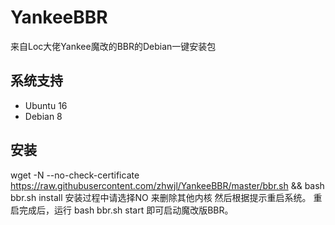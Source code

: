 # YankeeBBR
来自Loc大佬Yankee魔改的BBR的Debian一键安装包

## 系统支持 ##
* Ubuntu 16
* Debian 8

## 安装 ##
wget -N --no-check-certificate https://raw.githubusercontent.com/zhwjl/YankeeBBR/master/bbr.sh && bash bbr.sh install
安装过程中请选择NO 来删除其他内核
然后根据提示重启系统。
重启完成后，运行
bash bbr.sh start
即可启动魔改版BBR。
